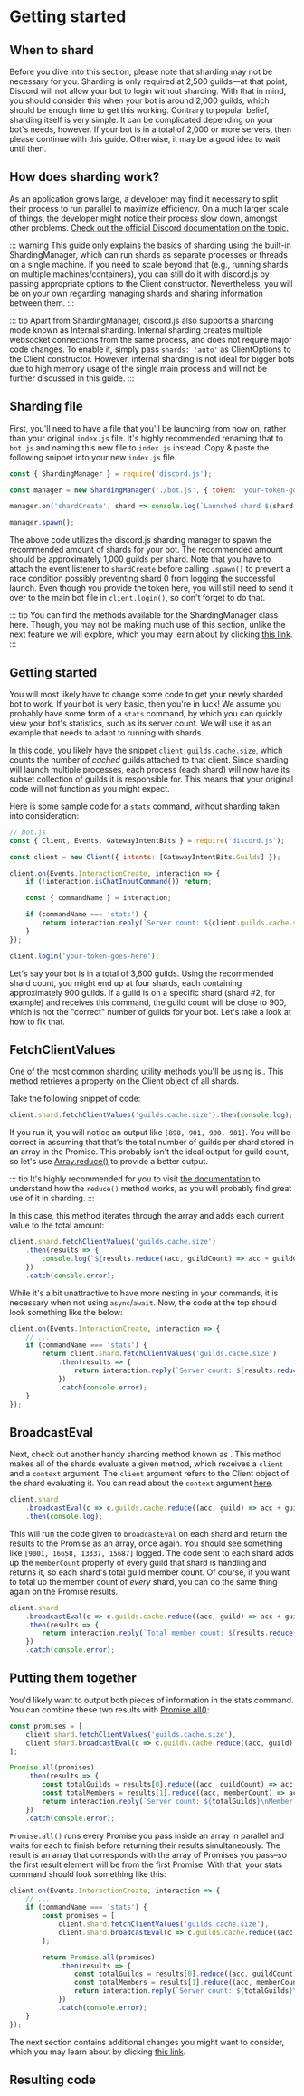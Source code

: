 # Getting started

## When to shard

Before you dive into this section, please note that sharding may not be necessary for you. Sharding is only required at 2,500 guilds—at that point, Discord will not allow your bot to login without sharding. With that in mind, you should consider this when your bot is around 2,000 guilds, which should be enough time to get this working. Contrary to popular belief, sharding itself is very simple. It can be complicated depending on your bot's needs, however. If your bot is in a total of 2,000 or more servers, then please continue with this guide. Otherwise, it may be a good idea to wait until then.

## How does sharding work?

As an application grows large, a developer may find it necessary to split their process to run parallel to maximize efficiency. On a much larger scale of things, the developer might notice their process slow down, amongst other problems.
[Check out the official Discord documentation on the topic.](https://discord.com/developers/docs/topics/gateway#sharding)

::: warning
This guide only explains the basics of sharding using the built-in ShardingManager, which can run shards as separate processes or threads on a single machine. If you need to scale beyond that (e.g., running shards on multiple machines/containers), you can still do it with discord.js by passing appropriate options to the Client constructor. Nevertheless, you will be on your own regarding managing shards and sharing information between them.
:::

::: tip
Apart from ShardingManager, discord.js also supports a sharding mode known as Internal sharding. Internal sharding creates multiple websocket connections from the same process, and does not require major code changes. To enable it, simply pass `shards: 'auto'` as ClientOptions to the Client constructor. However, internal sharding is not ideal for bigger bots due to high memory usage of the single main process and will not be further discussed in this guide.
:::

## Sharding file

First, you'll need to have a file that you'll be launching from now on, rather than your original `index.js` file. It's highly recommended renaming that to `bot.js` and naming this new file to `index.js` instead. Copy & paste the following snippet into your new `index.js` file.

```js
const { ShardingManager } = require('discord.js');

const manager = new ShardingManager('./bot.js', { token: 'your-token-goes-here' });

manager.on('shardCreate', shard => console.log(`Launched shard ${shard.id}`));

manager.spawn();
```

The above code utilizes the discord.js sharding manager to spawn the recommended amount of shards for your bot. The recommended amount should be approximately 1,000 guilds per shard. Note that you have to attach the event listener to `shardCreate` before calling `.spawn()` to prevent a race condition possibly preventing shard 0 from logging the successful launch. Even though you provide the token here, you will still need to send it over to the main bot file in `client.login()`, so don't forget to do that.

::: tip
You can find the methods available for the ShardingManager class <DocsLink path="ShardingManager:Class">here</DocsLink>. Though, you may not be making much use of this section, unlike the next feature we will explore, which you may learn about by clicking [this link](/sharding/additional-information.md).
:::

## Getting started

You will most likely have to change some code to get your newly sharded bot to work. If your bot is very basic, then you're in luck! We assume you probably have some form of a `stats` command, by which you can quickly view your bot's statistics, such as its server count. We will use it as an example that needs to adapt to running with shards.

In this code, you likely have the snippet `client.guilds.cache.size`, which counts the number of *cached* guilds attached to that client. Since sharding will launch multiple processes, each process (each shard) will now have its subset collection of guilds it is responsible for. This means that your original code will not function as you might expect.

Here is some sample code for a `stats` command, without sharding taken into consideration:

```js
// bot.js
const { Client, Events, GatewayIntentBits } = require('discord.js');

const client = new Client({ intents: [GatewayIntentBits.Guilds] });

client.on(Events.InteractionCreate, interaction => {
	if (!interaction.isChatInputCommand()) return;

	const { commandName } = interaction;

	if (commandName === 'stats') {
		return interaction.reply(`Server count: ${client.guilds.cache.size}.`);
	}
});

client.login('your-token-goes-here');
```

Let's say your bot is in a total of 3,600 guilds. Using the recommended shard count, you might end up at four shards, each containing approximately 900 guilds. If a guild is on a specific shard (shard #2, for example) and receives this command, the guild count will be close to 900, which is not the "correct" number of guilds for your bot. Let's take a look at how to fix that.

## FetchClientValues

One of the most common sharding utility methods you'll be using is <DocsLink path="ShardClientUtil:Class#fetchClientValues" type="method" />. This method retrieves a property on the Client object of all shards.

Take the following snippet of code:

```js
client.shard.fetchClientValues('guilds.cache.size').then(console.log);
```

If you run it, you will notice an output like `[898, 901, 900, 901]`. You will be correct in assuming that that's the total number of guilds per shard stored in an array in the Promise. This probably isn't the ideal output for guild count, so let's use [Array.reduce()](https://developer.mozilla.org/en-US/docs/Web/JavaScript/Reference/Global_Objects/Array/Reduce) to provide a better output.

::: tip
It's highly recommended for you to visit [the documentation](https://developer.mozilla.org/en-US/docs/Web/JavaScript/Reference/Global_Objects/Array/Reduce) to understand how the `reduce()` method works, as you will probably find great use of it in sharding.
:::

In this case, this method iterates through the array and adds each current value to the total amount:

```js
client.shard.fetchClientValues('guilds.cache.size')
	.then(results => {
		console.log(`${results.reduce((acc, guildCount) => acc + guildCount, 0)} total guilds`);
	})
	.catch(console.error);
```

While it's a bit unattractive to have more nesting in your commands, it is necessary when not using `async`/`await`. Now, the code at the top should look something like the below:

```js {4-8}
client.on(Events.InteractionCreate, interaction => {
	// ...
	if (commandName === 'stats') {
		return client.shard.fetchClientValues('guilds.cache.size')
			.then(results => {
				return interaction.reply(`Server count: ${results.reduce((acc, guildCount) => acc + guildCount, 0)}`);
			})
			.catch(console.error);
	}
});
```

## BroadcastEval

Next, check out another handy sharding method known as <DocsLink path="ShardClientUtil:Class#broadcastEval" type="method" />. This method makes all of the shards evaluate a given method, which receives a `client` and a `context` argument. The `client` argument refers to the Client object of the shard evaluating it. You can read about the `context` argument [here](/sharding/additional-information.md#eval-arguments).

```js
client.shard
	.broadcastEval(c => c.guilds.cache.reduce((acc, guild) => acc + guild.memberCount, 0))
	.then(console.log);
```

This will run the code given to `broadcastEval` on each shard and return the results to the Promise as an array, once again. You should see something like `[9001, 16658, 13337, 15687]` logged. The code sent to each shard adds up the `memberCount` property of every guild that shard is handling and returns it, so each shard's total guild member count. Of course, if you want to total up the member count of *every* shard, you can do the same thing again on the Promise results.

```js
client.shard
	.broadcastEval(c => c.guilds.cache.reduce((acc, guild) => acc + guild.memberCount, 0))
	.then(results => {
		return interaction.reply(`Total member count: ${results.reduce((acc, memberCount) => acc + memberCount, 0)}`);
	})
	.catch(console.error);
```

## Putting them together

You'd likely want to output both pieces of information in the stats command. You can combine these two results with [Promise.all()](https://developer.mozilla.org/en-US/docs/Web/JavaScript/Reference/Global_Objects/Promise/all):

```js
const promises = [
	client.shard.fetchClientValues('guilds.cache.size'),
	client.shard.broadcastEval(c => c.guilds.cache.reduce((acc, guild) => acc + guild.memberCount, 0)),
];

Promise.all(promises)
	.then(results => {
		const totalGuilds = results[0].reduce((acc, guildCount) => acc + guildCount, 0);
		const totalMembers = results[1].reduce((acc, memberCount) => acc + memberCount, 0);
		return interaction.reply(`Server count: ${totalGuilds}\nMember count: ${totalMembers}`);
	})
	.catch(console.error);
```

`Promise.all()` runs every Promise you pass inside an array in parallel and waits for each to finish before returning their results simultaneously. The result is an array that corresponds with the array of Promises you pass–so the first result element will be from the first Promise. With that, your stats command should look something like this:

```js {4-15}
client.on(Events.InteractionCreate, interaction => {
	// ...
	if (commandName === 'stats') {
		const promises = [
			client.shard.fetchClientValues('guilds.cache.size'),
			client.shard.broadcastEval(c => c.guilds.cache.reduce((acc, guild) => acc + guild.memberCount, 0)),
		];

		return Promise.all(promises)
			.then(results => {
				const totalGuilds = results[0].reduce((acc, guildCount) => acc + guildCount, 0);
				const totalMembers = results[1].reduce((acc, memberCount) => acc + memberCount, 0);
				return interaction.reply(`Server count: ${totalGuilds}\nMember count: ${totalMembers}`);
			})
			.catch(console.error);
	}
});
```

The next section contains additional changes you might want to consider, which you may learn about by clicking [this link](/sharding/additional-information.md).

## Resulting code

<ResultingCode path="sharding/getting-started" />
